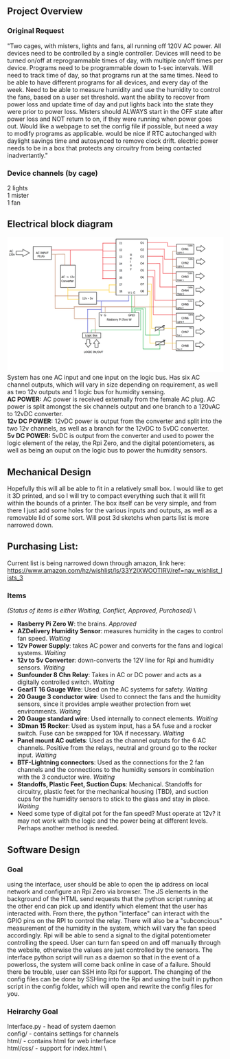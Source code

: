 ## Project Overview
### Original Request
"Two cages, with misters, lights and fans, all running off 120V AC power. All devices need to be controlled by a single controller. Devices will need to be turned on/off at reprogrammable times of day, with multiple on/off times per device. Programs need to be programmable down to 1-sec intervals. Will need to track time of day, so that programs run at the same times. Need to be able to have different programs for all devices, and every day of the week. Need to be able to measure humidity and use the humidity to control the fans, based on a user set threshold. want the ability to recover from power loss and update time of day and put lights back into the state they were prior to power loss. Misters should ALWAYS start in the OFF state after power loss and NOT return to on, if they were running when power goes out. Would like a webpage to set the config file if possible, but need a way to modify programs as applicable. would be nice if RTC autochanged with daylight savings time and autosynced to remove clock drift. electric power needs to be in a box that protects any circuitry from being contacted inadvertantly."
### Device channels (by cage)
2 lights \
1 mister \
1 fan

## Electrical block diagram
![Block Diagram](BlockDiagram.png)
System has one AC input and one input on the logic bus. Has six AC channel outputs, which will vary in size depending on requirement, as well as two 12v outputs and 1 logic bus for humidity sensing. \
**AC POWER:** AC power is received externally from the female AC plug. AC power is split amongst the six channels output and one branch to a 120vAC to 12vDC converter. \
**12v DC POWER:** 12vDC power is output from the converter and split into the two 12v channels, as well as a branch for the 12vDC to 5vDC converter. \
**5v DC POWER:** 5vDC is output from the converter and used to power the logic element of the relay, the Rpi Zero, and the digital potentiometers, as well as being an ouput on the logic bus to power the humidity sensors.

## Mechanical Design
Hopefully this will all be able to fit in a relatively small box. I would like to get it 3D printed, and so I will try to compact everything such that it will fit within the bounds of a printer. The box itself can be very simple, and from there I just add some holes for the various inputs and outputs, as well as a removable lid of some sort. Will post 3d sketchs when parts list is more narrowed down.

## Purchasing List:
Current list is being narrowed down through amazon, link here: \
https://www.amazon.com/hz/wishlist/ls/33Y2IXWOOTIRV/ref=nav_wishlist_lists_3
### Items
*(Status of items is either Waiting, Conflict, Approved, Purchased)* \
- **Rasberry Pi Zero W**: the brains. *Approved*
- **AZDelivery Humidity Sensor**: measures humidity in the cages to control fan speed. *Waiting*
- **12v Power Supply**: takes AC power and converts for the fans and logical systems. *Waiting*
- **12v to 5v Converter**: down-converts the 12V line for Rpi and humidity sensors. *Waiting*
- **Sunfounder 8 Chn Relay**: Takes in AC or DC power and acts as a digitally controlled switch. *Waiting*
- **GearIT 16 Gauge Wire**: Used on the AC systems for safety. *Waiting*
- **20 Gauge 3 conductor wire**: Used to connect the fans and the humidity sensors, since it provides ample weather protection from wet environments. *Waiting*
- **20 Gauge standard wire**: Used internally to connect elements. *Waiting*
- **3Dman 15 Rocker**: Used as system input, has a 5A fuse and a rocker switch. Fuse can be swapped for 10A if necessary. *Waiting*
- **Panel mount AC outlets**: Used as the channel outputs for the 6 AC channels. Positive from the relays, neutral and ground go to the rocker input. *Waiting*
- **BTF-Lightning connectors**: Used as the connections for the 2 fan channels and the connections to the humidity sensors in combination with the 3 conductor wire. *Waiting*
- **Standoffs, Plastic Feet, Suction Cups**: Mechanical. Standoffs for circuitry, plastic feet for the mechanical housing (TBD), and suction cups for the humidity sensors to stick to the glass and stay in place. *Waiting*
- Need some type of digital pot for the fan speed? Must operate at 12v? it may not work with the logic and the power being at different levels. Perhaps another method is needed.

## Software Design
### Goal
using the interface, user should be able to open the ip address on local network and configure an Rpi Zero via browser. The JS elements in the background of the HTML send requests that the python script running at the other end can pick up and identify which element that the user has interacted with. From there, the python "interface" can interact with the GPIO pins on the RPI to control the relay. There will also be a "subconcious" measurement of the humidity in the system, which will vary the fan speed accordingly. Rpi will be able to send a signal to the digital potentiometer controlling the speed. User can turn fan speed on and off manually through the website, otherwise the values are just controlled by the sensors. The interface python script will run as a daemon so that in the event of a powerloss, the system will come back online in case of a failure. Should there be trouble, user can SSH into Rpi for support. The changing of the config files can be done by SSHing into the Rpi and using the built in python script in the config folder, which will open and rewrite the config files for you.
### Heirarchy Goal
Interface.py - head of system daemon \
config/ - contains settings for channels \
html/ - contains html for web interface \
html/css/ - support for index.html \
